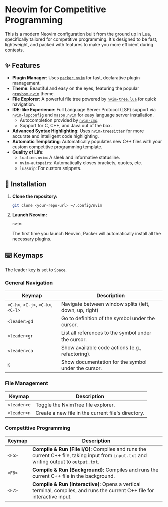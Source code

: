 # Neovim for Competitive Programming

This is a modern Neovim configuration built from the ground up in Lua, specifically tailored for competitive programming. It's designed to be fast, lightweight, and packed with features to make you more efficient during contests.

## ✨ Features

* **Plugin Manager**: Uses [`packer.nvim`](https://github.com/wbthomason/packer.nvim) for fast, declarative plugin management.
* **Theme**: Beautiful and easy on the eyes, featuring the popular [`gruvbox.nvim`](https://github.com/ellisonleao/gruvbox.nvim) theme.
* **File Explorer**: A powerful file tree powered by [`nvim-tree.lua`](https://github.com/kyazdani42/nvim-tree.lua) for quick navigation.
* **IDE-like Experience**: Full Language Server Protocol (LSP) support via [`nvim-lspconfig`](https://github.com/neovim/nvim-lspconfig) and [`mason.nvim`](https://github.com/williamboman/mason.nvim) for easy language server installation.
    * Autocompletion provided by [`nvim-cmp`](https://github.com/hrsh7th/nvim-cmp).
    * Support for C, C++, and Java out of the box.
* **Advanced Syntax Highlighting**: Uses [`nvim-treesitter`](https://github.com/nvim-treesitter/nvim-treesitter) for more accurate and intelligent code highlighting.
* **Automatic Templating**: Automatically populates new C++ files with your custom competitive programming template.
* **Quality of Life**:
    * `lualine.nvim`: A sleek and informative statusline.
    * `nvim-autopairs`: Automatically closes brackets, quotes, etc.
    * `luasnip`: For custom snippets.

## 🚀 Installation

1.  **Clone the repository:**
    ```bash
    git clone <your-repo-url> ~/.config/nvim
    ```
2.  **Launch Neovim:**
    ```bash
    nvim
    ```
    The first time you launch Neovim, Packer will automatically install all the necessary plugins.

## ⌨️ Keymaps

The leader key is set to `Space`.

### General Navigation

| Keymap            | Description                                   |
| ----------------- | --------------------------------------------- |
| `<C-h>`, `<C-j>`, `<C-k>`, `<C-l>` | Navigate between window splits (left, down, up, right) |
| `<leader>gd`        | Go to definition of the symbol under the cursor. |
| `<leader>gr`        | List all references to the symbol under the cursor. |
| `<leader>ca`        | Show available code actions (e.g., refactoring). |
| `K`                 | Show documentation for the symbol under the cursor.   |

### File Management

| Keymap       | Description                                            |
| ------------ | ------------------------------------------------------ |
| `<leader>e`  | Toggle the NvimTree file explorer.                     |
| `<leader>n`  | Create a new file in the current file's directory.      |

### Competitive Programming

| Keymap | Description                                                                               |
| ------ | ----------------------------------------------------------------------------------------- |
| `<F5>`   | **Compile & Run (File I/O)**: Compiles and runs the current C++ file, taking input from `input.txt` and writing output to `output.txt`. |
| `<F6>`   | **Compile & Run (Background)**: Compiles and runs the current C++ file in the background. |
| `<F7>`   | **Compile & Run (Interactive)**: Opens a vertical terminal, compiles, and runs the current C++ file for interactive input. |
